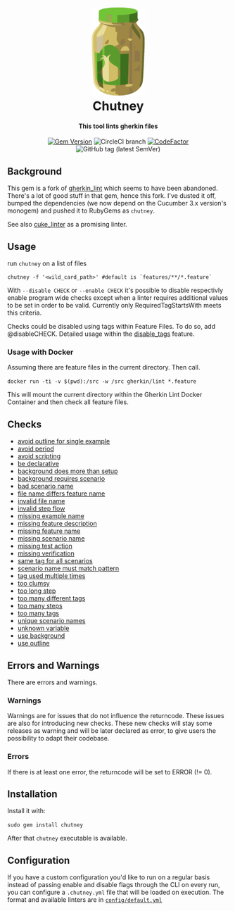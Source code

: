 <h1 align="center">
  <img src="https://raw.githubusercontent.com/BillyRuffian/chutney/master/img/chutney.svg?sanitize=true" alt="Chutney" height="200">
  <br>
  Chutney
  <br>
</h1>

<h4 align="center">
  This tool lints gherkin files
</h4>

<div align="center">

  [![Gem Version](https://badge.fury.io/rb/chutney.svg)](https://badge.fury.io/rb/chutney)
  ![CircleCI branch](https://img.shields.io/circleci/project/github/BillyRuffian/chutney/master.svg?style=flat-square)
  [![CodeFactor](https://www.codefactor.io/repository/github/billyruffian/chutney/badge?style=flat-square)](https://www.codefactor.io/repository/github/billyruffian/chutney)
  ![GitHub tag (latest SemVer)](https://img.shields.io/github/tag/BillyRuffian/chutney.svg?style=flat-square)

</div>


## Background

This gem is a fork of [gherkin_lint](https://github.com/funkwerk/gherkin_lint) which seems to have been abandoned. There's a lot of good stuff in that gem, hence this fork. I've dusted it off, bumped the dependencies (we now depend on the Cucumber 3.x version's monogem) and pushed it to RubyGems as `chutney`.

See also [cuke_linter](https://github.com/enkessler/cuke_linter) as a promising linter.

## Usage

run `chutney` on a list of files

    chutney -f '<wild_card_path>' #default is `features/**/*.feature`

With `--disable CHECK` or `--enable CHECK` it's possible to disable respectivly enable program wide checks except when a linter requires additional values to be set in order to be valid.  Currently only RequiredTagStartsWith meets this criteria. 

Checks could be disabled using tags within Feature Files. To do so, add @disableCHECK.
Detailed usage within the [disable_tags](https://github.com/BillyRuffian/chutney/blob/master/features/disable_tags.feature) feature.

### Usage with Docker

Assuming there are feature files in the current directory. Then call.

`docker run -ti -v $(pwd):/src -w /src gherkin/lint *.feature`

This will mount the current directory within the Gherkin Lint Docker Container and then check all feature files.

## Checks

 - [avoid outline for single example](https://github.com/BillyRuffian/chutney/blob/master/features/avoid_outline_for_single_example.feature)
 - [avoid period](https://github.com/BillyRuffian/chutney/blob/master/features/avoid_period.feature)
 - [avoid scripting](https://github.com/BillyRuffian/chutney/blob/master/features/avoid_scripting.feature)
 - [be declarative](https://github.com/BillyRuffian/chutney/blob/master/features/be_declarative.feature)
 - [background does more than setup](https://github.com/BillyRuffian/chutney/blob/master/features/background_does_more_than_setup.feature)
 - [background requires scenario](https://github.com/BillyRuffian/chutney/blob/master/features/background_requires_scenario.feature)
 - [bad scenario name](https://github.com/BillyRuffian/chutney/blob/master/features/bad_scenario_name.feature)
 - [file name differs feature name](https://github.com/BillyRuffian/chutney/blob/master/features/file_name_differs_feature_name.feature)
 - [invalid file name](https://github.com/BillyRuffian/chutney/blob/master/features/invalid_file_name.feature)
 - [invalid step flow](https://github.com/BillyRuffian/chutney/blob/master/features/invalid_step_flow.feature)
 - [missing example name](https://github.com/BillyRuffian/chutney/blob/master/features/missing_example_name.feature)
 - [missing feature description](https://github.com/BillyRuffian/chutney/blob/master/features/missing_feature_description.feature)
 - [missing feature name](https://github.com/BillyRuffian/chutney/blob/master/features/missing_feature_name.feature)
 - [missing scenario name](https://github.com/BillyRuffian/chutney/blob/master/features/missing_scenario_name.feature)
 - [missing test action](https://github.com/BillyRuffian/chutney/blob/master/features/missing_test_action.feature)
 - [missing verification](https://github.com/BillyRuffian/chutney/blob/master/features/missing_verification.feature)
 - [same tag for all scenarios](https://github.com/BillyRuffian/chutney/blob/master/features/same_tag_for_all_scenarios.feature)
 - [scenario name must match pattern](https://github.com/BillyRuffian/chutney/blob/master/features/scenario_names_match.feature)
 - [tag used multiple times](https://github.com/BillyRuffian/chutney/blob/master/features/tag_used_multiple_times.feature)
 - [too clumsy](https://github.com/BillyRuffian/chutney/blob/master/features/too_clumsy.feature)
 - [too long step](https://github.com/BillyRuffian/chutney/blob/master/features/too_long_step.feature)
 - [too many different tags](https://github.com/BillyRuffian/chutney/blob/master/features/too_many_different_tags.feature)
 - [too many steps](https://github.com/BillyRuffian/chutney/blob/master/features/too_many_steps.feature)
 - [too many tags](https://github.com/BillyRuffian/chutney/blob/master/features/too_many_tags.feature)
 - [unique scenario names](https://github.com/BillyRuffian/chutney/blob/master/features/unique_scenario_names.feature)
 - [unknown variable](https://github.com/BillyRuffian/chutney/blob/master/features/unknown_variable.feature)
 - [use background](https://github.com/BillyRuffian/chutney/blob/master/features/use_background.feature)
 - [use outline](https://github.com/BillyRuffian/chutney/blob/master/features/use_outline.feature)

## Errors and Warnings

There are errors and warnings.

### Warnings

Warnings are for issues that do not influence the returncode. These issues are also for introducing new checks.
These new checks will stay some releases as warning and will be later declared as error, to give users the possibility to adapt their codebase.

### Errors

If there is at least one error, the returncode will be set to ERROR (!= 0).

## Installation

Install it with:

`sudo gem install chutney`

After that `chutney` executable is available.

## Configuration
If you have a custom configuration you'd like to run on a regular basis instead of passing enable and disable flags through the CLI on every run, you can configure a ```.chutney.yml``` file that will be loaded on execution.  The format and available linters are in [```config/default.yml```](config/default.yml)
